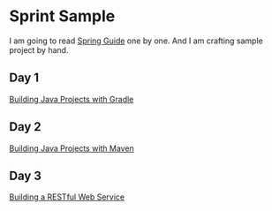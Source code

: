 Sprint Sample
===============

I am going to read [Spring Guide](http://spring.io/guides) one by one.
And I am crafting sample project by hand.

## Day 1

[Building Java Projects with Gradle](http://spring.io/guides/gs/gradle/)

## Day 2

[Building Java Projects with Maven](http://spring.io/guides/gs/maven/)

## Day 3

[Building a RESTful Web Service](http://spring.io/guides/gs/rest-service/)
